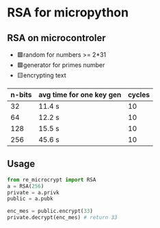 # RSA for micropython
## RSA on microcontroler
+ 🟩random for numbers >= 2*31
+ 🟩generator for primes number
+ 🟨encrypting text

| n-bits | avg time for one key gen | cycles |
| --- | --- | --- |
| 32 | 11.4 s | 10 |
| 64 | 12.2 s | 10 |
| 128 | 15.5 s | 10 |
| 256 | 45.6 s | 10 |

## Usage
```python
from re_microcrypt import RSA
a = RSA(256)  
private = a.privk
public = a.pubk

enc_mes = public.encrypt(33)
private.decrypt(enc_mes) # return 33
```
